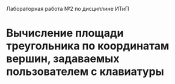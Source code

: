 
Лабораторная работа №2 по дисциплине ИТиП

# Вычисление площади треугольника по координатам вершин, задаваемых пользователем с клавиатуры
